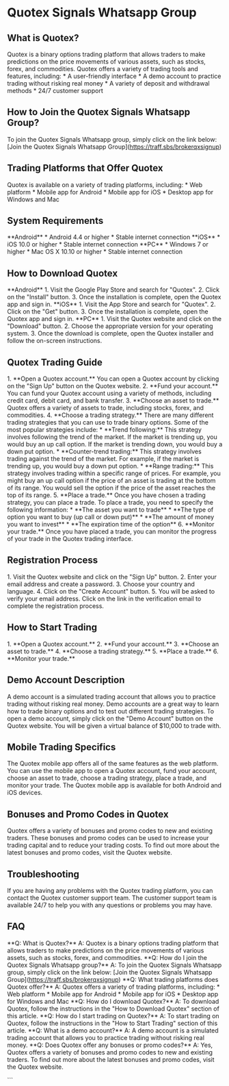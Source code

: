 # Quotex Signals Whatsapp Group

## What is Quotex?

Quotex is a binary options trading platform that allows traders to make
predictions on the price movements of various assets, such as stocks,
forex, and commodities. Quotex offers a variety of trading tools and
features, including: \* A user-friendly interface \* A demo account to
practice trading without risking real money \* A variety of deposit and
withdrawal methods \* 24/7 customer support

## How to Join the Quotex Signals Whatsapp Group?

To join the Quotex Signals Whatsapp group, simply click on the link
below: \[Join the Quotex Signals Whatsapp
Group\](https://traff.sbs/brokerqxsignup)

## Trading Platforms that Offer Quotex

Quotex is available on a variety of trading platforms, including: \* Web
platform \* Mobile app for Android \* Mobile app for iOS \* Desktop app
for Windows and Mac

## System Requirements

\*\*Android\*\* \* Android 4.4 or higher \* Stable internet connection
\*\*iOS\*\* \* iOS 10.0 or higher \* Stable internet connection
\*\*PC\*\* \* Windows 7 or higher \* Mac OS X 10.10 or higher \* Stable
internet connection

## How to Download Quotex

\*\*Android\*\* 1. Visit the Google Play Store and search for
"Quotex". 2. Click on the "Install" button. 3. Once the
installation is complete, open the Quotex app and sign in.
\*\*iOS\*\* 1. Visit the App Store and search for "Quotex". 2.
Click on the "Get" button. 3. Once the installation is complete,
open the Quotex app and sign in. \*\*PC\*\* 1. Visit the Quotex website
and click on the "Download" button. 2. Choose the appropriate
version for your operating system. 3. Once the download is complete,
open the Quotex installer and follow the on-screen instructions.

## Quotex Trading Guide

1\. \*\*Open a Quotex account.\*\* You can open a Quotex account by
clicking on the "Sign Up" button on the Quotex website. 2.
\*\*Fund your account.\*\* You can fund your Quotex account using a
variety of methods, including credit card, debit card, and bank
transfer. 3. \*\*Choose an asset to trade.\*\* Quotex offers a variety
of assets to trade, including stocks, forex, and commodities. 4.
\*\*Choose a trading strategy.\*\* There are many different trading
strategies that you can use to trade binary options. Some of the most
popular strategies include: \* \*\*Trend following:\*\* This strategy
involves following the trend of the market. If the market is trending
up, you would buy an up call option. If the market is trending down, you
would buy a down put option. \* \*\*Counter-trend trading:\*\* This
strategy involves trading against the trend of the market. For example,
if the market is trending up, you would buy a down put option. \*
\*\*Range trading:\*\* This strategy involves trading within a specific
range of prices. For example, you might buy an up call option if the
price of an asset is trading at the bottom of its range. You would sell
the option if the price of the asset reaches the top of its range. 5.
\*\*Place a trade.\*\* Once you have chosen a trading strategy, you can
place a trade. To place a trade, you need to specify the following
information: \* \*\*The asset you want to trade\*\* \* \*\*The type of
option you want to buy (up call or down put)\*\* \* \*\*The amount of
money you want to invest\*\* \* \*\*The expiration time of the
option\*\* 6. \*\*Monitor your trade.\*\* Once you have placed a trade,
you can monitor the progress of your trade in the Quotex trading
interface.

## Registration Process

1\. Visit the Quotex website and click on the "Sign Up" button. 2.
Enter your email address and create a password. 3. Choose your country
and language. 4. Click on the "Create Account" button. 5. You will
be asked to verify your email address. Click on the link in the
verification email to complete the registration process.

## How to Start Trading

1\. \*\*Open a Quotex account.\*\* 2. \*\*Fund your account.\*\* 3.
\*\*Choose an asset to trade.\*\* 4. \*\*Choose a trading strategy.\*\*
5. \*\*Place a trade.\*\* 6. \*\*Monitor your trade.\*\*

## Demo Account Description

A demo account is a simulated trading account that allows you to
practice trading without risking real money. Demo accounts are a great
way to learn how to trade binary options and to test out different
trading strategies. To open a demo account, simply click on the "Demo
Account" button on the Quotex website. You will be given a virtual
balance of \$10,000 to trade with.

## Mobile Trading Specifics

The Quotex mobile app offers all of the same features as the web
platform. You can use the mobile app to open a Quotex account, fund your
account, choose an asset to trade, choose a trading strategy, place a
trade, and monitor your trade. The Quotex mobile app is available for
both Android and iOS devices.

## Bonuses and Promo Codes in Quotex

Quotex offers a variety of bonuses and promo codes to new and existing
traders. These bonuses and promo codes can be used to increase your
trading capital and to reduce your trading costs. To find out more about
the latest bonuses and promo codes, visit the Quotex website.

## Troubleshooting

If you are having any problems with the Quotex trading platform, you can
contact the Quotex customer support team. The customer support team is
available 24/7 to help you with any questions or problems you may have.

## FAQ

\*\*Q: What is Quotex?\*\* A: Quotex is a binary options trading
platform that allows traders to make predictions on the price movements
of various assets, such as stocks, forex, and commodities. \*\*Q: How do
I join the Quotex Signals Whatsapp group?\*\* A: To join the Quotex
Signals Whatsapp group, simply click on the link below: \[Join the
Quotex Signals Whatsapp Group\](https://traff.sbs/brokerqxsignup) \*\*Q:
What trading platforms does Quotex offer?\*\* A: Quotex offers a variety
of trading platforms, including: \* Web platform \* Mobile app for
Android \* Mobile app for iOS \* Desktop app for Windows and Mac \*\*Q:
How do I download Quotex?\*\* A: To download Quotex, follow the
instructions in the "How to Download Quotex" section of this
article. \*\*Q: How do I start trading on Quotex?\*\* A: To start
trading on Quotex, follow the instructions in the "How to Start
Trading" section of this article. \*\*Q: What is a demo account?\*\*
A: A demo account is a simulated trading account that allows you to
practice trading without risking real money. \*\*Q: Does Quotex offer
any bonuses or promo codes?\*\* A: Yes, Quotex offers a variety of
bonuses and promo codes to new and existing traders. To find out more
about the latest bonuses and promo codes, visit the Quotex website.

\`\`\`

